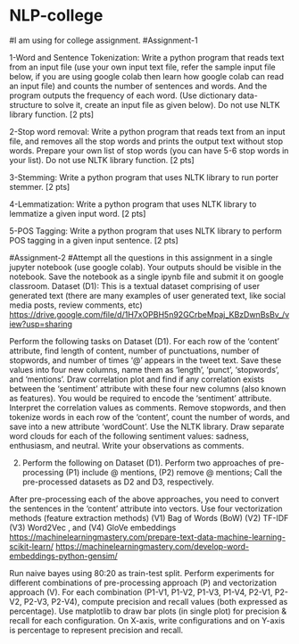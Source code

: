 # NLP-college
#I am using for college assignment.
#Assignment-1

1-Word and Sentence Tokenization: Write a python program that reads text from an input file (use your own input text file, refer the sample input file below, if you are using google colab then learn how google colab can read an input file) and counts the number of sentences and words. And the program outputs the frequency of each word. (Use dictionary data-structure to solve it, create an input file as given below). Do not use NLTK library function. [2 pts]
 	
2-Stop word removal: Write a python program that reads text from an input file, and removes all the stop words and prints the output text without stop words. Prepare your own list of stop words (you can have 5-6 stop words in your list). Do not use NLTK library function. [2 pts]

3-Stemming: Write a python program that uses NLTK library to run porter stemmer. [2 pts]

4-Lemmatization: Write a python program that uses NLTK library to lemmatize a given input word. [2 pts]

5-POS Tagging: Write a python program that uses NLTK library to perform POS tagging in a given input sentence. [2 pts]

#Assignment-2
#Attempt all the questions in this assignment in a single jupyter notebook (use google colab). Your outputs should be visible in the notebook. Save the notebook as a single ipynb file and submit it on google classroom.
Dataset (D1): This is a textual dataset comprising of user generated text (there are many examples of user generated text, like social media posts, review comments, etc)
https://drive.google.com/file/d/1H7xOPBH5n92GCrbeMpaj_KBzDwnBsBv_/view?usp=sharing	

Perform the following tasks on Dataset (D1).
For each row of the ‘content’ attribute, find length of content, number of punctuations, number of stopwords, and number of times ‘@’ appears in the tweet text. Save these values into four new columns, name them as ‘length’, ‘punct’, ‘stopwords’, and ‘mentions’.
Draw correlation plot and find if any correlation exists between the ‘sentiment’ attribute with these four new columns (also known as features). You would be required to encode the ‘sentiment’ attribute. Interpret the correlation values as comments.
Remove stopwords, and then tokenize words in each row of the ‘content’, count the number of words, and save into a new attribute ‘wordCount’. Use the NLTK library.
Draw separate word clouds for each of the following sentiment values: sadness, enthusiasm, and neutral. Write your observations as comments.

2. Perform the following on Dataset (D1).
Perform two approaches of pre-processing (P1) include @ mentions, (P2) remove @ mentions; Call the pre-processed datasets as D2 and D3, respectively. 

After pre-processing each of the above approaches, you need to convert the sentences in the ‘content’ attribute into vectors. Use four vectorization methods (feature extraction methods) (V1) Bag of Words (BoW)  (V2) TF-IDF  (V3) Word2Vec , and (V4) GloVe embeddings
https://machinelearningmastery.com/prepare-text-data-machine-learning-scikit-learn/
https://machinelearningmastery.com/develop-word-embeddings-python-gensim/

Run naive bayes using 80:20 as train-test split. Perform experiments for different combinations of pre-processing approach (P) and vectorization approach (V). For each combination (P1-V1, P1-V2, P1-V3, P1-V4, P2-V1, P2-V2, P2-V3, P2-V4), compute precision and recall values (both expressed as percentage). Use matplotlib to draw bar plots (in single plot) for precision & recall for each configuration. On X-axis, write configurations and on Y-axis is percentage to represent precision and recall.

